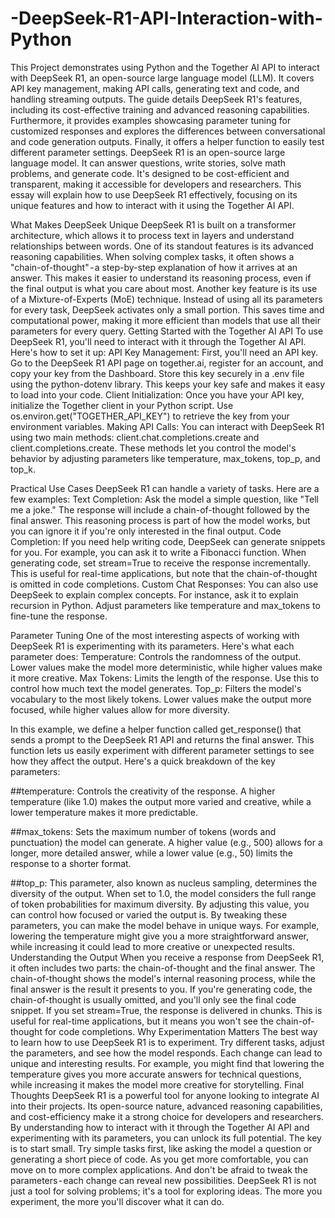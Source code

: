 # -DeepSeek-R1-API-Interaction-with-Python
This Project demonstrates using Python and the Together AI API to interact with DeepSeek R1, an open-source large language model (LLM). It covers API key management, making API calls, generating text and code, and handling streaming outputs. The guide details DeepSeek R1's features, including its cost-effective training and advanced reasoning capabilities. Furthermore, it provides examples showcasing parameter tuning for customized responses and explores the differences between conversational and code generation outputs. Finally, it offers a helper function to easily test different parameter settings.
DeepSeek R1 is an open-source large language model. It can answer questions, write stories, solve math problems, and generate code. It's designed to be cost-efficient and transparent, making it accessible for developers and researchers. This essay will explain how to use DeepSeek R1 effectively, focusing on its unique features and how to interact with it using the Together AI API.

What Makes DeepSeek Unique
DeepSeek R1 is built on a transformer architecture, which allows it to process text in layers and understand relationships between words. One of its standout features is its advanced reasoning capabilities. When solving complex tasks, it often shows a "chain-of-thought" - a step-by-step explanation of how it arrives at an answer. This makes it easier to understand its reasoning process, even if the final output is what you care about most.
Another key feature is its use of a Mixture-of-Experts (MoE) technique. Instead of using all its parameters for every task, DeepSeek activates only a small portion. This saves time and computational power, making it more efficient than models that use all their parameters for every query.
Getting Started with the Together AI API
To use DeepSeek R1, you'll need to interact with it through the Together AI API. Here's how to set it up:
API Key Management: First, you'll need an API key. Go to the DeepSeek R1 API page on together.ai, register for an account, and copy your key from the Dashboard. Store this key securely in a .env file using the python-dotenv library. This keeps your key safe and makes it easy to load into your code.
Client Initialization: Once you have your API key, initialize the Together client in your Python script. Use os.environ.get("TOGETHER_API_KEY") to retrieve the key from your environment variables.
Making API Calls: You can interact with DeepSeek R1 using two main methods: client.chat.completions.create and client.completions.create. These methods let you control the model's behavior by adjusting parameters like temperature, max_tokens, top_p, and top_k.

Practical Use Cases
DeepSeek R1 can handle a variety of tasks. Here are a few examples:
Text Completion: Ask the model a simple question, like "Tell me a joke." The response will include a chain-of-thought followed by the final answer. This reasoning process is part of how the model works, but you can ignore it if you're only interested in the final output.
Code Completion: If you need help writing code, DeepSeek can generate snippets for you. For example, you can ask it to write a Fibonacci function. When generating code, set stream=True to receive the response incrementally. This is useful for real-time applications, but note that the chain-of-thought is omitted in code completions.
Custom Chat Responses: You can also use DeepSeek to explain complex concepts. For instance, ask it to explain recursion in Python. Adjust parameters like temperature and max_tokens to fine-tune the response.

Parameter Tuning
One of the most interesting aspects of working with DeepSeek R1 is experimenting with its parameters. Here's what each parameter does:
Temperature: Controls the randomness of the output. Lower values make the model more deterministic, while higher values make it more creative.
Max Tokens: Limits the length of the response. Use this to control how much text the model generates.
Top_p: Filters the model's vocabulary to the most likely tokens. Lower values make the output more focused, while higher values allow for more diversity.

In this example, we define a helper function called get_response() that sends a prompt to the DeepSeek R1 API and returns the final answer. This function lets us easily experiment with different parameter settings to see how they affect the output. Here's a quick breakdown of the key parameters:

##temperature:
Controls the creativity of the response. A higher temperature (like 1.0) makes the output more varied and creative, while a lower temperature makes it more predictable.

##max_tokens:
Sets the maximum number of tokens (words and punctuation) the model can generate. A higher value (e.g., 500) allows for a longer, more detailed answer, while a lower value (e.g., 50) limits the response to a shorter format.

##top_p:
This parameter, also known as nucleus sampling, determines the diversity of the output. When set to 1.0, the model considers the full range of token probabilities for maximum diversity. By adjusting this value, you can control how focused or varied the output is.
By tweaking these parameters, you can make the model behave in unique ways. For example, lowering the temperature might give you a more straightforward answer, while increasing it could lead to more creative or unexpected results.
Understanding the Output
When you receive a response from DeepSeek R1, it often includes two parts: the chain-of-thought and the final answer. The chain-of-thought shows the model's internal reasoning process, while the final answer is the result it presents to you. If you're generating code, the chain-of-thought is usually omitted, and you'll only see the final code snippet.
If you set stream=True, the response is delivered in chunks. This is useful for real-time applications, but it means you won't see the chain-of-thought for code completions.
Why Experimentation Matters
The best way to learn how to use DeepSeek R1 is to experiment. Try different tasks, adjust the parameters, and see how the model responds. Each change can lead to unique and interesting results. For example, you might find that lowering the temperature gives you more accurate answers for technical questions, while increasing it makes the model more creative for storytelling.
Final Thoughts
DeepSeek R1 is a powerful tool for anyone looking to integrate AI into their projects. Its open-source nature, advanced reasoning capabilities, and cost-efficiency make it a strong choice for developers and researchers. By understanding how to interact with it through the Together AI API and experimenting with its parameters, you can unlock its full potential.
The key is to start small. Try simple tasks first, like asking the model a question or generating a short piece of code. As you get more comfortable, you can move on to more complex applications. And don't be afraid to tweak the parameters - each change can reveal new possibilities.
DeepSeek R1 is not just a tool for solving problems; it's a tool for exploring ideas. The more you experiment, the more you'll discover what it can do.
